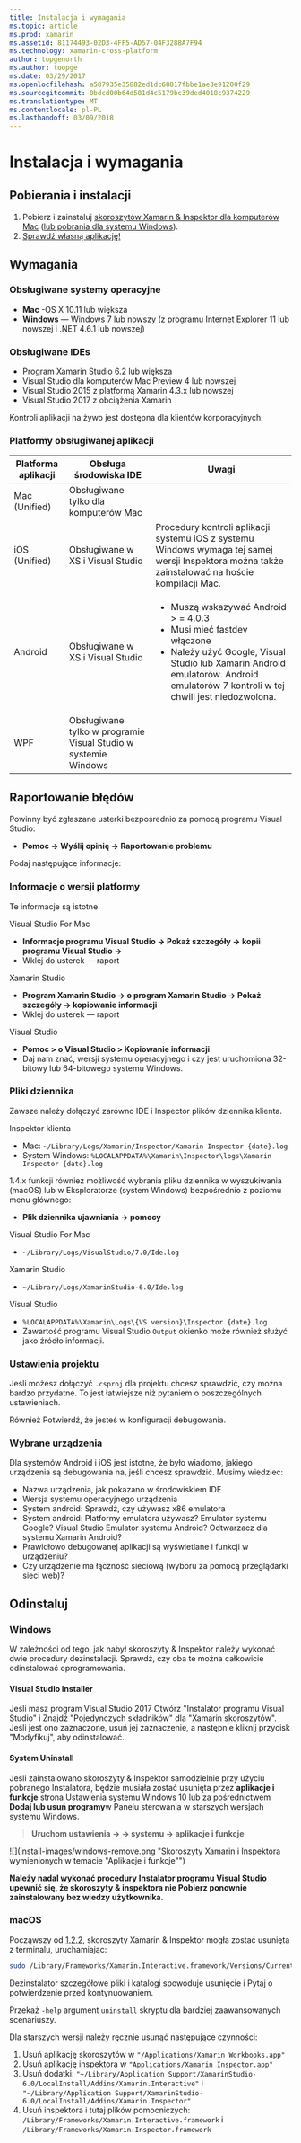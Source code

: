 ```yaml
---
title: Instalacja i wymagania
ms.topic: article
ms.prod: xamarin
ms.assetid: 81174493-02D3-4FF5-AD57-04F3288A7F94
ms.technology: xamarin-cross-platform
author: topgenorth
ms.author: toopge
ms.date: 03/29/2017
ms.openlocfilehash: a587935e35882ed1dc68817fbbe1ae3e91200f29
ms.sourcegitcommit: 0bdcd00b64d581d4c5179bc39ded4018c9374229
ms.translationtype: MT
ms.contentlocale: pl-PL
ms.lasthandoff: 03/09/2018
---
```

# <a name="installation-and-requirements"></a>Instalacja i wymagania

<script> var inspectorOnLoad = (funkcja) {var primaryTextBase = "Skoroszyty Xamarin & inspektora dla"; var secondaryTextBase = "lub Pobierz dla"; var inspectorDownloadUrlMac = "https://dl.xamarin.com/interactive/XamarinInteractive.pkg"; var inspectorDownloadUrlWin = "https://dl.xamarin.com/interactive/XamarinInteractive.msi";

  var aPrimary = document.getElementById("inspector-download-primary"); var aSecondary = document.getElementById("inspector-download-secondary");

  var aMac = aPrimary; var aWin = aSecondary; var macTextBase = primaryTextBase; var winTextBase = secondaryTextBase;

  Jeśli (/win/i.test(navigator.platform.toLowerCase())) {aMac = aSecondary; aWin = aPrimary; macTextBase = secondaryTextBase; winTextBase = primaryTextBase;}

  aMac.href = inspectorDownloadUrlMac; aMac.text = macTextBase + " Mac"; aWin.href = inspectorDownloadUrlWin; aWin.text = winTextBase + " Windows"; };

document.addEventListener("DOMContentLoaded", inspectorOnLoad);
</script>

## <a name="download-and-installation"></a>Pobierania i instalacji

<ol>
  <li>Pobierz i zainstaluj <a href="https://dl.xamarin.com/interactive/XamarinInteractive.pkg" id="inspector-download-primary">skoroszytów Xamarin & Inspektor dla komputerów Mac</a> (<a href="https://dl.xamarin.com/interactive/XamarinInteractive.msi" id="inspector-download-secondary">lub pobrania dla systemu Windows</a>).
  </li>
  <li><a href="~/tools/inspector/inspect.md"> Sprawdź własną aplikację!</a>
    </li>
</ol>

## <a name="requirements"></a>Wymagania

### <a name="supported-operating-systems"></a>Obsługiwane systemy operacyjne

- **Mac** -OS X 10.11 lub większa
- **Windows** — Windows 7 lub nowszy (z programu Internet Explorer 11 lub nowszej i .NET 4.6.1 lub nowszej)

### <a name="supported-ides"></a>Obsługiwane IDEs

- Program Xamarin Studio 6.2 lub większa
- Visual Studio dla komputerów Mac Preview 4 lub nowszej
- Visual Studio 2015 z platformą Xamarin 4.3.x lub nowszej
- Visual Studio 2017 z obciążenia Xamarin

Kontroli aplikacji na żywo jest dostępna dla klientów korporacyjnych.

<a name="supported-platforms" />

### <a name="supported-app-platforms"></a>Platformy obsługiwanej aplikacji

<table>
<thead>
  <tr>
    <th>Platforma aplikacji</th>
    <th>Obsługa środowiska IDE</th>
    <th>Uwagi</th>
  </tr>
</thead>
<tbody>
  <tr>
    <td>Mac (Unified)</td>
    <td>Obsługiwane tylko dla komputerów Mac</td>
    <td/>
  </tr>
  <tr>
    <td>iOS (Unified)</td>
    <td>Obsługiwane w XS i Visual Studio</td>
    <td>Procedury kontroli aplikacji systemu iOS z systemu Windows wymaga tej samej wersji Inspektora można także zainstalować na hoście kompilacji Mac.</td>
  </tr>
  <tr>
    <td>Android</td>
    <td>Obsługiwane w XS i Visual Studio</td>
    <td>
      <ul>
        <li>Muszą wskazywać Android > = 4.0.3</li>
        <li>Musi mieć fastdev włączone</li>
        <li>Należy użyć Google, Visual Studio lub Xamarin Android emulatorów. Android emulatorów 7 kontroli w tej chwili jest niedozwolona.</li>
      </ul>
    </td>
  </tr>
  <tr>
    <td>WPF</td>
    <td>Obsługiwane tylko w programie Visual Studio w systemie Windows</td>
    <td/>
  </tr>
</tbody>
</table>

<a name="reporting-bugs" />

## <a name="reporting-bugs"></a>Raportowanie błędów

Powinny być zgłaszane usterki bezpośrednio za pomocą programu Visual Studio:

- **Pomoc → Wyślij opinię → Raportowanie problemu**

Podaj następujące informacje:

### <a name="platform-version-information"></a>Informacje o wersji platformy

Te informacje są istotne.

Visual Studio For Mac

- **Informacje programu Visual Studio → Pokaż szczegóły → kopii programu Visual Studio →**
- Wklej do usterek — raport

Xamarin Studio

- **Program Xamarin Studio → o program Xamarin Studio → Pokaż szczegóły → kopiowanie informacji**
- Wklej do usterek — raport

Visual Studio

- **Pomoc > o Visual Studio > Kopiowanie informacji**
- Daj nam znać, wersji systemu operacyjnego i czy jest uruchomiona 32-bitowy lub 64-bitowego systemu Windows.

### <a name="log-files"></a>Pliki dziennika

Zawsze należy dołączyć zarówno IDE i Inspector plików dziennika klienta.

Inspektor klienta

- Mac: `~/Library/Logs/Xamarin/Inspector/Xamarin Inspector {date}.log`
- System Windows: `%LOCALAPPDATA%\Xamarin\Inspector\logs\Xamarin Inspector {date}.log`

1.4.x funkcji również możliwość wybrania pliku dziennika w wyszukiwania (macOS) lub w Eksploratorze (system Windows) bezpośrednio z poziomu menu głównego:

- **Plik dziennika ujawniania → pomocy**

Visual Studio For Mac

- `~/Library/Logs/VisualStudio/7.0/Ide.log`

Xamarin Studio

- `~/Library/Logs/XamarinStudio-6.0/Ide.log`

Visual Studio

- `%LOCALAPPDATA%\Xamarin\Logs\{VS version}\Inspector {date}.log`
- Zawartość programu Visual Studio `Output` okienko może również służyć jako źródło informacji.

### <a name="project-settings"></a>Ustawienia projektu

Jeśli możesz dołączyć `.csproj` dla projektu chcesz sprawdzić, czy można bardzo przydatne. To jest łatwiejsze niż pytaniem o poszczególnych ustawieniach.

Również Potwierdź, że jesteś w konfiguracji debugowania.

### <a name="selected-devices"></a>Wybrane urządzenia

Dla systemów Android i iOS jest istotne, że było wiadomo, jakiego urządzenia są debugowania na, jeśli chcesz sprawdzić. Musimy wiedzieć:

- Nazwa urządzenia, jak pokazano w środowiskiem IDE
- Wersja systemu operacyjnego urządzenia
- System android: Sprawdź, czy używasz x86 emulatora
- System android: Platformy emulatora używasz? Emulator systemu Google? Visual Studio Emulator systemu Android? Odtwarzacz dla systemu Xamarin Android?
- Prawidłowo debugowanej aplikacji są wyświetlane i funkcji w urządzeniu?
- Czy urządzenie ma łączność sieciową (wyboru za pomocą przeglądarki sieci web)?

[client-bugs]: https://github.com/Microsoft/workbooks/issues/new

## <a name="uninstall"></a>Odinstaluj

### <a name="windows"></a>Windows

W zależności od tego, jak nabył skoroszyty & Inspektor należy wykonać dwie procedury dezinstalacji. Sprawdź, czy oba te można całkowicie odinstalować oprogramowania.

#### <a name="visual-studio-installer"></a>Visual Studio Installer

Jeśli masz program Visual Studio 2017 Otwórz "Instalator programu Visual Studio" i Znajdź "Pojedynczych składników" dla "Xamarin skoroszytów". Jeśli jest ono zaznaczone, usuń jej zaznaczenie, a następnie kliknij przycisk "Modyfikuj", aby odinstalować.

#### <a name="system-uninstall"></a>System Uninstall

Jeśli zainstalowano skoroszyty & Inspektor samodzielnie przy użyciu pobranego Instalatora, będzie musiała zostać usunięta przez **aplikacje i funkcje** strona Ustawienia systemu Windows 10 lub za pośrednictwem **Dodaj lub usuń programy**w Panelu sterowania w starszych wersjach systemu Windows.

> **Uruchom ustawienia → → systemu → aplikacje i funkcje**

![](install-images/windows-remove.png "Skoroszyty Xamarin i Inspektora wymienionych w temacie "Aplikacje i funkcje"")

**Należy nadal wykonać procedury Instalator programu Visual Studio upewnić się, że skoroszyty & inspektora nie Pobierz ponownie zainstalowany bez wiedzy użytkownika.**

### <a name="macos"></a>macOS

Począwszy od [1.2.2](https://developer.xamarin.com/releases/interactive/interactive-1.2/), skoroszyty Xamarin & Inspektor mogła zostać usunięta z terminalu, uruchamiając:

```bash
sudo /Library/Frameworks/Xamarin.Interactive.framework/Versions/Current/uninstall
```

Dezinstalator szczegółowe pliki i katalogi spowoduje usunięcie i Pytaj o potwierdzenie przed kontynuowaniem.

Przekaż `-help` argument `uninstall` skryptu dla bardziej zaawansowanych scenariuszy.

Dla starszych wersji należy ręcznie usunąć następujące czynności:

1. Usuń aplikację skoroszytów w `"/Applications/Xamarin Workbooks.app"`
2. Usuń aplikację inspektora w `"Applications/Xamarin Inspector.app"`
2. Usuń dodatki: `"~/Library/Application Support/XamarinStudio-6.0/LocalInstall/Addins/Xamarin.Interactive"` i `"~/Library/Application Support/XamarinStudio-6.0/LocalInstall/Addins/Xamarin.Inspector"`
3. Usuń inspektora i tutaj plików pomocniczych: `/Library/Frameworks/Xamarin.Interactive.framework` i `/Library/Frameworks/Xamarin.Inspector.framework`

